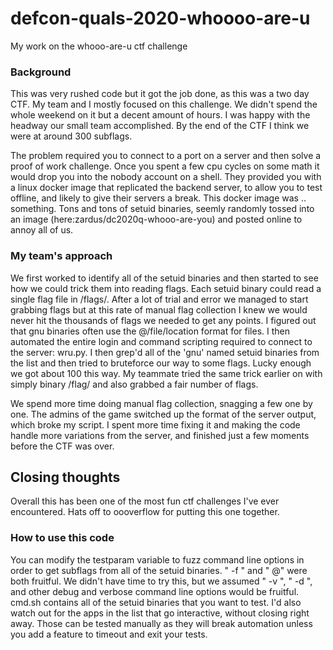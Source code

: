 # defcon-quals-2020-whoooo-are-u
My work on the whooo-are-u ctf challenge

### Background 
This was very rushed code but it got the job done, as this was a two day CTF. My team and I mostly focused on this challenge. We didn't spend the whole weekend on it but a decent amount of hours. I was happy with the headway our small team accomplished. By the end of the CTF I think we were at around 300 subflags. 

The problem required you to connect to a port on a server and then solve a proof of work challenge. Once you spent a few cpu cycles on some math it would drop you into the nobody account on a shell. They provided you with a linux docker image that replicated the backend server, to allow you to test offline, and likely to give their servers a break. This docker image was .. something. Tons and tons of setuid binaries, seemly randomly tossed into an image (here:zardus/dc2020q-whooo-are-you) and posted online to annoy all of us. 

### My team's approach

We first worked to identify all of the setuid binaries and then started to see how we could trick them into reading flags. Each setuid binary could read a single flag file in /flags/<uid of binary>. After a lot of trial and error we managed to start grabbing flags but at this rate of manual flag collection I knew we would never hit the thousands of flags we needed to get any points. I figured out that gnu binaries often use the @/file/location format for files. I then automated the entire login and command scripting required to connect to the server: wru.py. I then grep'd all of the 'gnu' named setuid binaries from the list and then tried to bruteforce our way to some flags. Lucky enough we got about 100 this way. My teammate tried the same trick earlier on with simply binary /flag/<uid> and also grabbed a fair number of flags.
  
We spend more time doing manual flag collection, snagging a few one by one. The admins of the game switched up the format of the server output, which broke my script. I spent more time fixing it and making the code handle more variations from the server, and finished just a few moments before the CTF was over. 

## Closing thoughts

Overall this has been one of the most fun ctf challenges I've ever encountered. Hats off to oooverflow for putting this one together. 

### How to use this code

You can modify the testparam variable to fuzz command line options in order to get subflags from all of the setuid binaries. " -f " and " @" were both fruitful. We didn't have time to try this, but we assumed " -v ", " -d ", and other debug and verbose command line options would be fruitful. cmd.sh contains all of the setuid binaries that you want to test. I'd also watch out for the apps in the list that go interactive, without closing right away. Those can be tested manually as they will break automation unless you add a feature to timeout and exit your tests.
